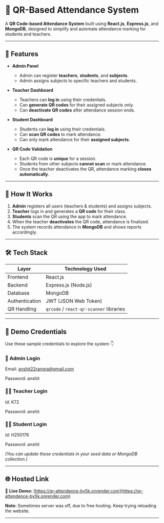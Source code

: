 # 📸 QR-Based Attendance System

A **QR Code-based Attendance System** built using **React.js**, **Express.js**, and **MongoDB**, designed to simplify and automate attendance marking for students and teachers.

---

## 🚀 Features

- **Admin Panel**
  - Admin can register **teachers**, **students**, and **subjects**.
  - Admin assigns subjects to specific teachers and students.

- **Teacher Dashboard**
  - Teachers can **log in** using their credentials.
  - Can **generate QR codes** for their assigned subjects only.
  - Can **deactivate QR codes** after attendance session ends.

- **Student Dashboard**
  - Students can **log in** using their credentials.
  - Can **scan QR codes** to mark attendance.
  - Can only mark attendance for their **assigned subjects**.

- **QR Code Validation**
  - Each QR code is **unique** for a session.
  - Students from other subjects **cannot scan** or mark attendance.
  - Once the teacher deactivates the QR, attendance marking **closes automatically**.

---

## 🧠 How It Works

1. **Admin** registers all users (teachers & students) and assigns subjects.  
2. **Teacher** logs in and generates a **QR code** for their class.  
3. **Students** scan the QR using the app to mark attendance.  
4. When the teacher **deactivates** the QR code, attendance is finalized.  
5. The system records attendance in **MongoDB** and shows reports accordingly.

---

## 🛠️ Tech Stack

| Layer | Technology Used |
|-------|------------------|
| Frontend | React.js |
| Backend | Express.js (Node.js) |
| Database | MongoDB |
| Authentication | JWT (JSON Web Token) |
| QR Handling | `qrcode` / `react-qr-scanner` libraries |

---



## 🧪 Demo Credentials

Use these sample credentials to explore the system 👇

### 👑 Admin Login

Email: anshit22rangra@gmail.com

Password: anshit


### 👨‍🏫 Teacher Login


id: K72

Password: anshit


### 👨‍🎓 Student Login

id: H250176

Password: anshit



*(You can update these credentials in your seed data or MongoDB collection.)*

---

## 🌐 Hosted Link

🔗 **Live Demo:** [https://qr-attendence-by5k.onrender.com](https://qr-attendence-by5k.onrender.com)

**Note:** Sometimes server was off, due to free hosting. Keep trying reloading the website.

---
